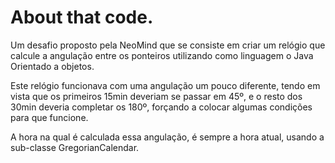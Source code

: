 # About that code.

Um desafio proposto pela NeoMind que se consiste em criar um relógio que calcule a angulação entre os ponteiros utilizando como linguagem o Java Orientado a objetos.

Este relógio funcionava com uma angulação um pouco diferente, tendo em vista que os primeiros 15min deveriam se passar em 45º, e o resto dos 30min deveria completar os 180º, forçando a colocar algumas condições para que funcione.

A hora na qual é calculada essa angulação, é sempre a hora atual, usando a sub-classe GregorianCalendar. 
